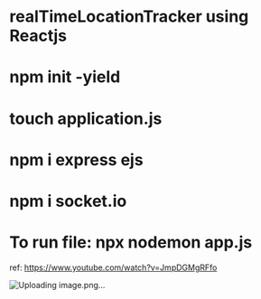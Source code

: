 # realTimeLocationTracker using Reactjs
# npm init -yield
# touch application.js 
# npm i express ejs 
# npm i socket.io 
# To run file:  npx nodemon app.js 
ref: https://www.youtube.com/watch?v=JmpDGMgRFfo

![Uploading image.png…]()

